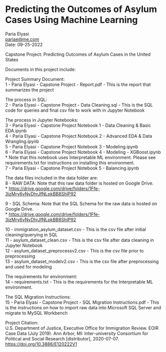 # Predicting the Outcomes of Asylum Cases Using Machine Learning


Paria Elyasi<br>
pariae@me.com<br>
Date: 09-25-2022<br>


Capstone Project: Predicting Outcomes of Asylum Cases in the United States



Documents in this project include:


Project Summary Document:<br>
1 - Paria Elyasi - Capstone Project - Report.pdf - This is the report that summarizes the project


The process in SQL:<br>
2 - Paria Elyasi - Capstone Project - Data Cleaning.sql - This is the SQL code for queries and final csv file to work with in Jupyter Notebook


The process in Jupyter Notebooks:<br>
3 - Paria Elyasi - Capstone Project Notebook 1 - Data Cleaning & Basic EDA.ipynb<br>
4 - Paria Elyasi - Capstone Project Notebook 2 - Advanced EDA & Data Wrangling.ipynb<br>
5 - Paria Elyasi - Capstone Project Notebook 3 - Modeling.ipynb<br>
6 - Paria Elyasi - Capstone Project Notebook 4 - Modeling - XGBoost.ipynb <br>
	* Note that this notebook uses Interpretable ML environment. Please see requirements.txt for instructions on installing this environment.<br>
7 - Paria Elyasi - Capstone Project Notebook 5 - Balancing.ipynb<br>


The data files included in the data folder are:<br>
8 - RAW DATA: Note that this raw data folder is hosted on Google Drive.<br>
	* https://drive.google.com/drive/folders/1Ffe-3izMry6vNvDhrJfNLpkBB8ShIP92

9 - SQL Schema: Note that the SQL Schema for the raw data is hosted on Google Drive.<br>
	* https://drive.google.com/drive/folders/1Ffe-3izMry6vNvDhrJfNLpkBB8ShIP92

10 - immigration_asylum_dataset.csv - This is the csv file after initial cleaning/querying in SQL<br>
11 - asylum_dataset_clean.csv - This is the csv file after data cleaning in Jupyter Notebook<br>
12 - asylum_dataset_preprocessv2.csv - This is the csv file prior to preprocessing<br>
13 - asylum_dataset_modelv2.csv - This is the csv file after preprocessing and used for modeling<br>


The requirements for environment: <br>
14 – requirements.txt - This is the requirements for the Interpretable ML environment.<br>


The SQL Migration Instructions:<br>
15 - Paria Elyasi - Capstone Project - SQL Migration Instructions.pdf - This is the instructions on how to import raw data into Microsoft SQL Server and migrate to MySQL Workbench<br>


Project Citation: <br>
U.S. Department of Justice, Executive Office for Immigration Review. EOIR Case Data (July 2019). Ann Arbor, MI: Inter-university Consortium for Political and Social Research [distributor], 2020-07-07. https://doi.org/10.3886/E120222V1
